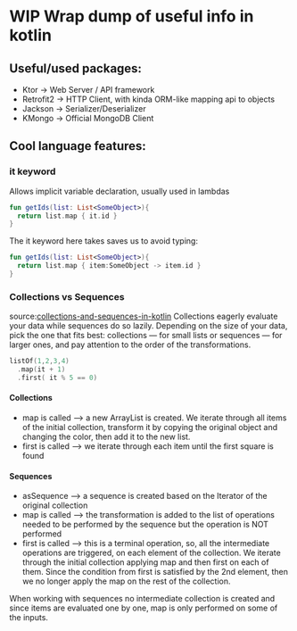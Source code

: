 # WIP Wrap dump of useful info in kotlin

## Useful/used packages:
 - Ktor -> Web Server / API framework
 - Retrofit2 -> HTTP Client, with kinda ORM-like mapping api to objects
 - Jackson -> Serializer/Deserializer
 - KMongo -> Official MongoDB Client

## Cool language features:

### it keyword
Allows implicit variable declaration, usually used in lambdas
```kotlin
fun getIds(list: List<SomeObject>){
  return list.map { it.id }
}
```
The it keyword here takes saves us to avoid typing:
```kotlin
fun getIds(list: List<SomeObject>){
  return list.map { item:SomeObject -> item.id }
}
```
### Collections vs Sequences
source:[collections-and-sequences-in-kotlin](https://medium.com/androiddevelopers/collections-and-sequences-in-kotlin-55db18283aca)
Collections eagerly evaluate your data while sequences do so lazily. Depending on the size of your data, pick the one that fits best: collections — for small lists or sequences — for larger ones, and pay attention to the order of the transformations.

```kotlin
listOf(1,2,3,4)
  .map(it + 1)
  .first( it % 5 == 0)
```

#### Collections
 - map is called —> a new ArrayList is created. We iterate through all items of the initial collection, transform it by copying the original object and changing the color, then add it to the new list.
 - first is called —> we iterate through each item until the first square is found
#### Sequences
 - asSequence —> a sequence is created based on the Iterator of the original collection
 - map is called —> the transformation is added to the list of operations needed to be performed by the sequence but the operation is NOT performed
 - first is called —> this is a terminal operation, so, all the intermediate operations are triggered, on each element of the collection. We iterate through the initial collection applying map and then first on each of them. Since the condition from first is satisfied by the 2nd element, then we no longer apply the map on the rest of the collection.

When working with sequences no intermediate collection is created and since items are evaluated one by one, map is only performed on some of the inputs.

